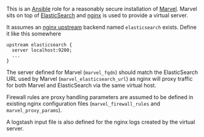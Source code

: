 This is an [Ansible](http://www.ansible.com/home) role for a
reasonably secure installation of
[Marvel](http://www.elasticsearch.org/overview/marvel).  Marvel sits
on top of [ElasticSearch](http://www.elasticsearch.org/) and
[nginx](http://nginx.org) is used to provide a virtual server.

It assumes an
[nginx upstream](http://nginx.org/en/docs/http/ngx_http_upstream_module.html) backend named
`elasticsearch` exists.  Define it like this somewhere

```
upstream elasticsearch {
  server localhost:9200;
  ...
}
```

The server defined for Marvel (`marvel_fqdn`) should match the
ElasticSearch URL used by Marvel (`marvel_elasticsearch_url`) as nginx
will proxy traffic for both Marvel and ElasticSearch via the same
virtual host.

Firewall rules are proxy handling parameters are assumed to be defined
in existing nginx configuration files (`marvel_firewall_rules` and
`marvel_proxy_params`).

A logstash input file is also defined for the nginx logs created by
the virtual server.
